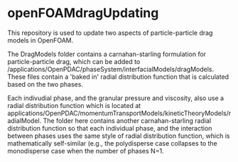 # openFOAMdragUpdating


This repository is used to update two aspects of particle-particle drag models in OpenFOAM.

The DragModels folder contains a carnahan-starling formulation for particle-particle drag, which can be added to  /applications/OpenPDAC/phaseSystem/interfacialModels/dragModels. These files contain a 'baked in' radial distribution function that is calculated based on the two phases.

Each indivudial phase, and the granular pressure and viscosity, also use a radial distribution function which is located at applications/OpenPDAC/momentumTransportModels/kineticTheoryModels/radialModel. The folder here contains another carnahan-starling radial distribution function so that each individual phase, and the interaction between phases uses the same style of radial distribution function, which is mathematically self-similar (e.g., the polydisperse case collapses to the monodisperse case when the number of phases N=1.

